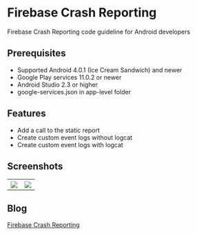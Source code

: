 # Firebase Crash Reporting
Firebase Crash Reporting code guideline for Android developers

## Prerequisites
* Supported Android 4.0.1 (Ice Cream Sandwich) and newer
* Google Play services 11.0.2 or newer
* Android Studio 2.3 or higher
* google-services.json in app-level folder

## Features
* Add a call to the static report
* Create custom event logs without logcat
* Create custom event logs with logcat

## Screenshots
<table width="100%">
	<tr>
	  <th width="50%"><img src="https://cloud.githubusercontent.com/assets/1763410/18059073/69687b02-6e41-11e6-8191-284f2c1dbced.png"></th>
	  <th width="50%"><img src="https://cloud.githubusercontent.com/assets/1763410/18059074/6993ce9c-6e41-11e6-9e84-11064b34bbef.png"></th>
	</tr>
</table>

## Blog
[Firebase Crash Reporting](https://medium.com/@jirawatee/%E0%B8%A3%E0%B8%B9%E0%B9%89%E0%B8%88%E0%B8%B1%E0%B8%81-firebase-crash-reporting-%E0%B8%95%E0%B8%B1%E0%B9%89%E0%B8%87%E0%B9%81%E0%B8%95%E0%B9%88-zero-%E0%B8%88%E0%B8%99%E0%B9%80%E0%B8%9B%E0%B9%87%E0%B8%99-hero-e723e43a6dc#.q9v3uu7w4)
